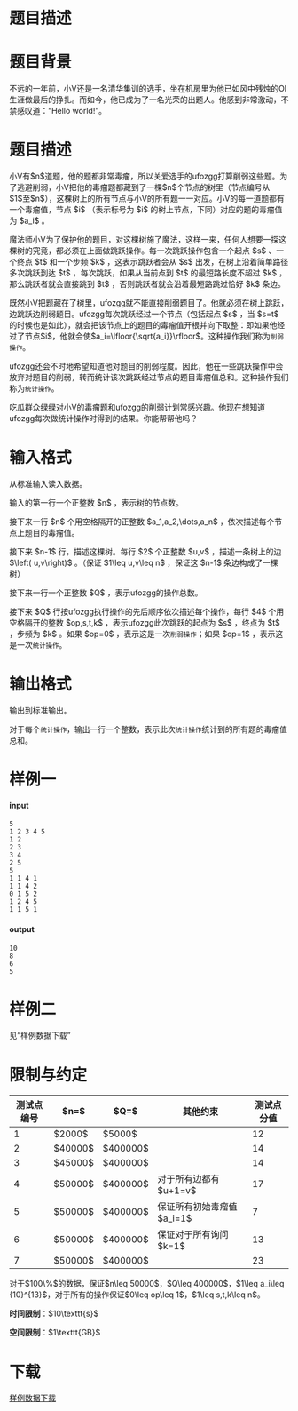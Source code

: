 # 题目描述


# 题目背景


<p>不远的一年前，小V还是一名清华集训的选手，坐在机房里为他已如风中残烛的OI生涯做最后的挣扎。而如今，他已成为了一名光荣的出题人。他感到非常激动，不禁感叹道：“Hello world!”。</p>

# 题目描述


<p>小V有$n$道题，他的题都非常毒瘤，所以关爱选手的ufozgg打算削弱这些题。为了逃避削弱，小V把他的毒瘤题都藏到了一棵$n$个节点的树里（节点编号从$1$至$n$），这棵树上的所有节点与小V的所有题一一对应。小V的每一道题都有一个毒瘤值，节点 $i$ （表示标号为 $i$ 的树上节点，下同）对应的题的毒瘤值为 $a_i$ 。</p>
<p>魔法师小V为了保护他的题目，对这棵树施了魔法，这样一来，任何人想要一探这棵树的究竟，都必须在上面做跳跃操作。每一次跳跃操作包含一个起点 $s$ 、一个终点 $t$ 和一个步频 $k$ ，这表示跳跃者会从 $s$ 出发，在树上沿着简单路径多次跳跃到达 $t$ ，每次跳跃，如果从当前点到 $t$ 的最短路长度不超过 $k$ ，那么跳跃者就会直接跳到 $t$ ，否则跳跃者就会沿着最短路跳过恰好 $k$ 条边。</p>
<p>既然小V把题藏在了树里，ufozgg就不能直接削弱题目了。他就必须在树上跳跃，边跳跃边削弱题目。ufozgg每次跳跃经过一个节点（包括起点 $s$ ，当 $s=t$ 的时候也是如此），就会把该节点上的题目的毒瘤值开根并向下取整：即如果他经过了节点$i$，他就会使$a_i=\lfloor{\sqrt{a_i}}\rfloor$。这种操作我们称为<code>削弱操作</code>。</p>
<p>ufozgg还会不时地希望知道他对题目的削弱程度。因此，他在一些跳跃操作中会放弃对题目的削弱，转而统计该次跳跃经过节点的题目毒瘤值总和。这种操作我们称为<code>统计操作</code>。</p>
<p>吃瓜群众绿绿对小V的毒瘤题和ufozgg的削弱计划常感兴趣。他现在想知道ufozgg每次做统计操作时得到的结果。你能帮帮他吗？</p>

# 输入格式


<p>从标准输入读入数据。</p>
<p>输入的第一行一个正整数 $n$ ，表示树的节点数。</p>
<p>接下来一行 $n$ 个用空格隔开的正整数 $a_1,a_2,\dots,a_n$ ，依次描述每个节点上题目的毒瘤值。</p>
<p>接下来 $n-1$ 行，描述这棵树。每行 $2$ 个正整数 $u,v$ ，描述一条树上的边 $\left( u,v\right)$ 。（保证 $1\leq u,v\leq n$ ，保证这 $n-1$ 条边构成了一棵树）</p>
<p>接下来一行一个正整数 $Q$ ，表示ufozgg的操作总数。</p>
<p>接下来 $Q$ 行按ufozgg执行操作的先后顺序依次描述每个操作，每行 $4$ 个用空格隔开的整数 $op,s,t,k$ ，表示ufozgg此次跳跃的起点为 $s$ ，终点为 $t$ ，步频为 $k$ 。如果 $op=0$ ，表示这是一次<code>削弱操作</code>；如果 $op=1$ ，表示这是一次<code>统计操作</code>。</p>

# 输出格式


<p>输出到标准输出。</p>
<p>对于每个<code>统计操作</code>，输出一行一个整数，表示此次<code>统计操作</code>统计到的所有题的毒瘤值总和。</p>

# 样例一


<h4>input</h4>
<pre><code class="sh_plain">5
1 2 3 4 5
1 2
2 3
3 4
2 5
5
1 1 4 1
1 1 4 2
0 1 5 2
1 2 4 5
1 1 5 1</code></pre>
<h4>output</h4>
<pre><code class="sh_plain">10
8
6
5</code></pre>

# 样例二


<p>见“样例数据下载”</p>

# 限制与约定


<table class="table table-bordered table-text-center table-vertical-middle"><thead><tr><th rowspan="1">测试点编号</th><th rowspan="1">$n=$</th><th rowspan="1">$Q=$</th><th rowspan="1">其他约束</th><th rowspan="1">测试点分值</th></tr></thead><tbody><tr><td rowspan="1">1</td><td rowspan="1">$2000$</td><td rowspan="1">$5000$</td><td rowspan="1"></td><td rowspan="1">12</td></tr><tr><td rowspan="1">2</td><td rowspan="1">$40000$</td><td rowspan="1">$400000$</td><td rowspan="1"></td><td rowspan="1">14</td></tr><tr><td rowspan="1">3</td><td rowspan="1">$45000$</td><td rowspan="1">$400000$</td><td rowspan="1"></td><td rowspan="1">14</td></tr><tr><td rowspan="1">4</td><td rowspan="1">$50000$</td><td rowspan="1">$400000$</td><td rowspan="1">对于所有边都有$u+1=v$</td><td rowspan="1">17</td></tr><tr><td rowspan="1">5</td><td rowspan="1">$50000$</td><td rowspan="1">$400000$</td><td rowspan="1">保证所有初始毒瘤值$a_i=1$</td><td rowspan="1">7</td></tr><tr><td rowspan="1">6</td><td rowspan="1">$50000$</td><td rowspan="1">$400000$</td><td rowspan="1">保证对于所有询问$k=1$</td><td rowspan="1">13</td></tr><tr><td rowspan="1">7</td><td rowspan="1">$50000$</td><td rowspan="1">$400000$</td><td rowspan="1"></td><td rowspan="1">23</td></tr></tbody></table><p>对于$100\%$的数据，保证$n\leq 50000$，$Q\leq 400000$，$1\leq a_i\leq {10}^{13}$，对于所有的操作保证$0\leq op\leq 1$，$1\leq s,t,k\leq n$。</p>
<p><strong>时间限制</strong>：$10\texttt{s}$</p>
<p><strong>空间限制</strong>：$1\texttt{GB}$</p>

# 下载


<p><a href="http://uoj.ac/download.php?type=problem&amp;id=337">样例数据下载</a></p>
